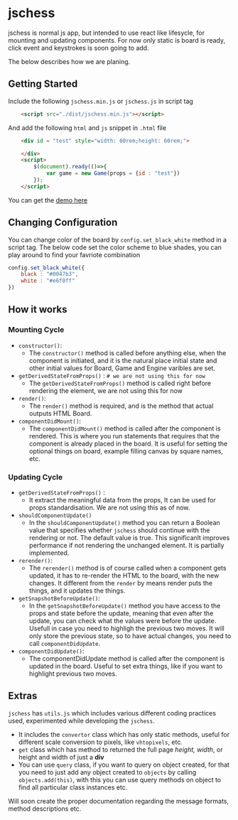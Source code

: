 # jschess
jschess is normal js app, but intended to use react like lifesycle, for mounting and updating components.
For now only static is board is ready, click event and keystrokes is soon going to add.

The below describes how we are planing.

## Getting Started
Include the following `jschess.min.js` or `jschess.js` in script tag
```html
    <script src="./dist/jschess.min.js"></script>
```

And add the following `html` and `js` snippet in `.html` file

```html
    <div id = "test" style="width: 60rem;height: 60rem;">

    </div>
    <script>
		$(document).ready(()=>{
            var game = new Game(props = {id : "test"})
		});
    </script>
```


You can get the [demo here](https://rushike.github.io/jschess)

## Changing Configuration
You can change  color of the board by `config.set_black_white` method in a script tag.
The below code set the color scheme to blue shades, you can play around to find your favriote combination
```js
config.set_black_white({
    black : "#0047b3",
    white : "#e6f0ff"
})
```

## How it works
### Mounting Cycle
- `constructor()`:
    - The `constructor()` method is called before anything else, when the component is initiated, and it is the natural place initial state and other initial values for Board, Game and Engine varibles are set.
- `getDerivedStateFromProps()` :  `# we are not using this for now`
    - The `getDerivedStateFromProps()` method is called right before rendering the element, we are not using this for now
- `render()`: 
    - The `render()` method is required, and is the method that actual outputs HTML Board.
- `componentDidMount()`:
    - The `componentDidMount()` method is called after the component is rendered. This is where you run statements that requires that the component is already placed in the board. It is useful for setting the optional things on board, example filling canvas by square names, etc.

### Updating Cycle
- `getDerivedStateFromProps()` :
    - It extract the meaningful data from the props, It can be used for props standardisation. We are not using this as of now.
- `shouldComponentUpdate()`
    - In the `shouldComponentUpdate()` method you can return a Boolean value that specifies whether `jschess` should continue with the rendering or not. The default value is true. This significanlt improves performance if not rendering the unchanged element. It is partially implemented.
- `rerender()`:
    - The `rerender()` method is of course called when a component gets updated, it has to re-render the HTML to the board, with the new changes. It different from the `render` by means render puts the things, and it updates the things.
- `getSnapshotBeforeUpdate()`:
    - In the `getSnapshotBeforeUpdate()` method you have access to the props and state before the update, meaning that even after the update, you can check what the values were before the update. Usefull in case you need to highligh the previous two moves. It will only store the previous state, so to have actual changes, you need to call `componentDidUpdate`.
- `componentDidUpdate()`:
    - The componentDidUpdate method is called after the component is updated in the board. Useful to set extra things, like if you want to highlight previous two moves. 



## Extras
`jschess` has `utils.js` which includes various different coding practices used, experimented while developing the `jschess`. 
- It includes the `convertor` class which has only static methods, useful for different scale conversion to pixels, like `vhtopixels`, etc. 
- `get` class which has method to returned the full page *height, width*, or height and width of just a **div**
- You can use `query` class, if you want to query on object created, for that you need to just add any object created to `objects` by calling `objects.add(this)`, with this you can use query methods on object to find all particular class instances etc.

Will soon create the proper documentation regarding the message formats, method descriptions etc. 